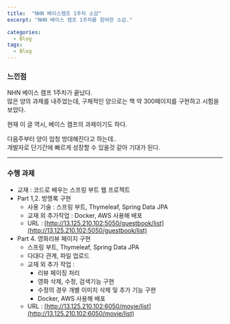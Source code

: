 ```yaml
---
title:  "NHN 베이스캠프 1주차 소감"
excerpt: "NHN 베이스 캠프 1주차를 참여한 소감."

categories:
  - Blog
tags:
  - Blog
---
```

### 느낀점
NHN 베이스 캠프 1주차가 끝났다.  
많은 양의 과제를 내주었는데, 구체적인 양으로는 책 약 300페이지를 구현하고 시험을 보았다.  

현재 이 글 역시, 베이스 캠프의 과제이기도 하다.  

다음주부터 양이 엄청 방대해진다고 하는데..  
개발자로 단기간에 빠르게 성장할 수 있을것 같아 기대가 된다.

---  
### 수행 과제
- 교재 : 코드로 배우는 스프링 부트 웹 프로젝트
- Part 1,2. 방명록 구현
    - 사용 기술 : 스프링 부트, Thymeleaf, Spring Data JPA
    - 교재 외 추가작업 : Docker, AWS 사용해 배포
    - URL : [http://13.125.210.102:5050/guestbook/list](http://13.125.210.102:5050/guestbook/list)
- Part 4. 영화리뷰 페이지 구현
    - 스프링 부트, Thymeleaf, Spring Data JPA
    - 다대다 관계, 파일 업로드
    - 교재 외 추가 작업 : 
      - 리뷰 페이징 처리
      - 영화 삭제, 수정, 검색기능 구현
      - 수정의 경우 개별 이미지 삭제 및 추가 기능 구현
      - Docker, AWS 사용해 배포
    - URL : [http://13.125.210.102:6050/movie/list](http://13.125.210.102:6050/movie/list)

